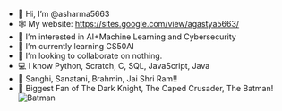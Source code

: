 - 👋 Hi, I’m @asharma5663
- 🕸️ My website: https://sites.google.com/view/agastya5663/
- 👀 I’m interested in AI+Machine Learning and Cybersecurity
- 🌱 I’m currently learning CS50AI
- 💞️ I’m looking to collaborate on nothing.
- 💻 I know Python, Scratch, C, SQL, JavaScript, Java
- 🧡 Sanghi, Sanatani, Brahmin, Jai Shri Ram!!
- 💙 Biggest Fan of The Dark Knight, The Caped Crusader, The Batman!
![Batman](https://media0.giphy.com/media/6heqPsKie867Q7ob7w/giphy.gif?cid=ecf05e47iqwgmvzx9pi62z49p8pb8ugzjghkj3pr52k4l0ep&rid=giphy.gif)
